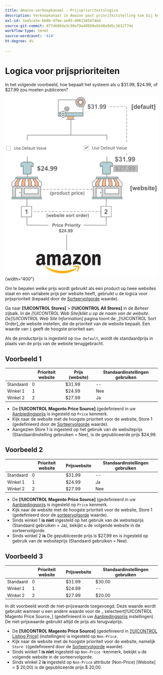 ```yaml
---
title: Amazon-verkoopkanaal - Prijsprioriteitslogica
description: Verkoopkanaal in Amazon past prioriteitstelling toe bij het bepalen van de gepubliceerde prijs voor een Amazon-aanbieding.
exl-id: 3aa5ce5e-bb8b-4f9e-ae95-d961565474bd
source-git-commit: 077d680da3c98ef9a48958eb548a9d5c1612f74e
workflow-type: tm+mt
source-wordcount: '414'
ht-degree: 4%

---
```


# Logica voor prijsprioriteiten

In het volgende voorbeeld, hoe bepaalt het systeem als u $31.99, $24.99, of $27.99 zou moeten publiceren?

![Omvang van de handelsprijs](assets/amazon-price-scope.png){width="400"}

Om te bepalen welke prijs wordt gebruikt als een product op twee websites staat en een variabele prijs per website heeft, gebruikt u de logica voor prijsprioriteit (bepaald door de [Sorteervolgorde](https://experienceleague.adobe.com/docs/commerce-admin/stores-sales/site-store/store-views.html) waarde).

Ga naar **[!UICONTROL Stores]** > **[!UICONTROL All Stores]** in de _Beheer_ zijbalk. In de _[!UICONTROL Web Site]_klikt u op de naam van de website. De_[!UICONTROL Web Site Information]_ pagina toont de _[!UICONTROL Sort Order]_de website instellen, die de prioriteit van de website bepaalt. Een waarde van `1` geeft de hoogste prioriteit aan.

Als de productprijs is ingesteld op `Use Default`, wordt de standaardprijs in plaats van de prijs van de website teruggebracht.

## Voorbeeld 1

|  | Prioriteit website | Prijs (website) | Standaardinstellingen gebruiken |
|---|---|---|---|
| Standaard | 0 | $31.99 | -- |
| Winkel 1 | 1 | $24.99 | Nee |
| Winkel 2 | 2 | $27.99 | Ja |

- De **[!UICONTROL Magento Price Source]** (gedefinieerd in uw [Aanbiedingsprijs](./listing-price.md) is ingesteld op `Price` kenmerk.
- Kijk naar de website met de hoogste prioriteit voor de website, Store 1 (gedefinieerd door de [Sorteervolgorde](https://experienceleague.adobe.com/docs/commerce-admin/stores-sales/site-store/store-views.html) waarde).
- Aangezien Store 1 is ingesteld op het gebruik van de websiteprijs (Standaardinstelling gebruiken = Nee), is de gepubliceerde prijs $24,99.

## Voorbeeld 2

|  | Prioriteit website | Prijswebsite | Standaardinstellingen gebruiken |
|---|---|---|---|
| Standaard | 0 | $31.99 | -- |
| Winkel 1 | 1 | $24.99 | Ja |
| Winkel 2 | 2 | $27.99 | Nee |

- De **[!UICONTROL Magento Price Source]** (gedefinieerd in uw [Aanbiedingsprijs](./listing-price.md) is ingesteld op `Price` kenmerk.
- Kijk naar de website met de hoogste prioriteit voor de website, Store 1 (gedefinieerd door de [sorteervolgorde](https://experienceleague.adobe.com/docs/commerce-admin/stores-sales/site-store/store-views.html) waarde).
- Sinds winkel 1 **is niet** ingesteld op het gebruik van de websiteprijs (Standaard gebruiken = Ja), bekijkt u de volgende website in de sorteervolgorde.
- Sinds winkel 2 **is** De gepubliceerde prijs is $27,99 en is ingesteld op gebruik van de websiteprijs (Standaard gebruiken = Nee).

## Voorbeeld 3

|  | Prioriteit website | Prijswebsite | Standaardinstellingen gebruiken |
|---|---|---|---|
| Standaard | 0 | $31.99 | $30.00 |
| Winkel 1 | 1 | $24.99 | -- |
| Winkel 2 | 2 | $27.99 | $20.00 |

In dit voorbeeld wordt de niet-prijswaarde toegevoegd. Deze waarde wordt gebruikt wanneer u een andere waarde voor de _ selecteert[!UICONTROL Magento Price Source_] (gedefinieerd in uw [Aanbiedingsprijs](./listing-price.md) instellingen). De niet-prijswaarde gebruikt altijd de prijs als terugvalprijs.

- De **[!UICONTROL Magento Price Source]** (gedefinieerd in [[!UICONTROL Listing Price]](./listing-price.md) (instellingen) is ingesteld op `Non-Price`.
- Kijk naar de website met de hoogste prioriteit voor de website, namelijk `Store 1`(gedefinieerd door de [Sorteervolgorde](https://experienceleague.adobe.com/docs/commerce-admin/stores-sales/site-store/store-views.html) waarde).
- Sinds winkel 1 **is niet** ingesteld op `Non-Price` -kenmerk, bekijkt u de volgende website in de sorteervolgorde.
- Sinds winkel 2 **is** ingesteld op `Non-Price` attribute (Non-Price) [Website] = $ 20,00) is de gepubliceerde prijs $ 20,00.
